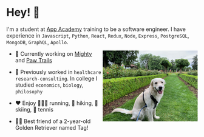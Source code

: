 # Hey! 👋

I'm a student at [App Academy](https:github.com/appacademy) training to be a software engineer. I have experience in `Javascript`, `Python`, `React`, `Redux`, `Node`, `Express`, `PostgreSQL`, `MongoDB`, `GraphQL`, `Apollo`.

<img align="right" src="tag.jpeg" width="250"  />

- 🌱 Currently working on [Mighty](https://github.com/matt-ramotar/Mighty) and [Paw Trails](https://github.com/matt-ramotar/pawtrails)

- 🧰 Previously worked in `healthcare` `research-consulting`. In college I studied `economics`, `biology`, `philosophy`

- ❤️ Enjoy 🏃🏽‍♂️ running, 🥾 hiking, 🎿 skiing, 🎾 tennis

- 🐕‍🦺 Best friend of a 2-year-old Golden Retriever named Tag!
